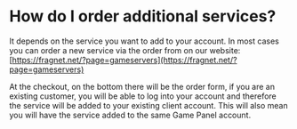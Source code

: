 # How do I order additional services?

It depends on the service you want to add to your account.
In most cases you can order a new service via the order from on our website: [https://fragnet.net/?page=gameservers](https://fragnet.net/?page=gameservers)

At the checkout, on the bottom there will be the order form, if you are an existing customer, you will be able to log into your account and therefore the service will be added to your existing client account. 
This will also mean you will have the service added to the same Game Panel account.